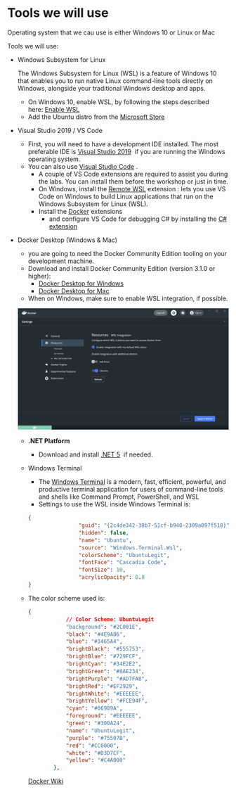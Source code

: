 # Tools we will use

Operating system that we cau use is either Windows 10 or Linux or Mac

Tools we will use:

- Windows Subsystem for Linux

    The Windows Subsystem for Linux (WSL) is a feature of Windows 10 that enables you to run native Linux command-line tools directly on Windows, alongside your traditional Windows desktop and apps.

    - On Windows 10, enable WSL, by following the steps described here: [Enable WSL](https://docs.microsoft.com/en-us/windows/wsl/install-win10#manual-installation-steps)
    - Add the Ubuntu distro from the [Microsoft Store](https://www.microsoft.com/en-us/p/ubuntu/9nblggh4msv6)
- Visual Studio 2019 / VS Code
    - First, you will need to have a development IDE installed. The most preferable IDE is [Visual Studio 2019](https://www.visualstudio.com/vs/)  if you are running the Windows operating system.
    - You can also use [Visual Studio Code](https://code.visualstudio.com/) .
        - A couple of VS Code extensions are required to assist you during the labs. You can install them before the workshop or just in time.
        - On Windows, install the [Remote WSL](https://marketplace.visualstudio.com/items?itemName=ms-vscode-remote.remote-wsl) extension : lets you use VS Code on Windows to build Linux applications that run on the Windows Subsystem for Linux (WSL).
        - Install the [Docker](https://marketplace.visualstudio.com/items?itemName=ms-azuretools.vscode-docker) extensions
            - and configure VS Code for debugging C# by installing the [C# extension](https://marketplace.visualstudio.com/items?itemName=ms-dotnettools.csharp)
- Docker Desktop (Windows & Mac)
    - you are going to need the Docker Community Edition tooling on your development machine.
    - Download and install Docker Community Edition (version 3.1.0 or higher):
        - [Docker Desktop for Windows](https://docs.docker.com/docker-for-windows/install/)
        - [Docker Desktop for Mac](https://docs.docker.com/docker-for-mac/install/)
    - When on Windows, make sure to enable WSL integration, if possible.

    ![Tools%20we%20will%20use%204298b15fee9944c284b50814da6bd7c6/Untitled.png](Tools%20we%20will%20use%204298b15fee9944c284b50814da6bd7c6/Untitled.png)

    - **.NET Platform**
        - Download and install [.NET 5](https://download.visualstudio.microsoft.com/download/pr/75483251-b77a-41a9-9ea2-05fb1668e148/2c27ea12ec2c93434c447f4009f2c2d2/dotnet-sdk-5.0.102-win-x64.exe)  if needed.
    - Windows Terminal
        - The [Windows Terminal](https://docs.microsoft.com/en-us/windows/terminal/get-started) is a modern, fast, efficient, powerful, and productive terminal application for users of command-line tools and shells like Command Prompt, PowerShell, and WSL
        - Settings to use the WSL inside Windows Terminal is:

        ```json
        {
                        "guid": "{2c4de342-38b7-51cf-b940-2309a097f518}",
                        "hidden": false,
                        "name": "Ubuntu",
                        "source": "Windows.Terminal.Wsl",
                        "colorScheme": "UbuntuLegit",
                        "fontFace": "Cascadia Code",
                        "fontSize": 10,
                        "acrylicOpacity": 0.8
        }
        ```

    - The color scheme used is:

        ```json
        {
                    // Color Scheme: UbuntuLegit
                    "background": "#2C001E",
                    "black": "#4E9A06",
                    "blue": "#3465A4",
                    "brightBlack": "#555753",
                    "brightBlue": "#729FCF",
                    "brightCyan": "#34E2E2",
                    "brightGreen": "#8AE234",
                    "brightPurple": "#AD7FA8",
                    "brightRed": "#EF2929",
                    "brightWhite": "#EEEEEE",
                    "brightYellow": "#FCE94F",
                    "cyan": "#06989A",
                    "foreground": "#EEEEEE",
                    "green": "#300A24",
                    "name": "UbuntuLegit",
                    "purple": "#75507B",
                    "red": "#CC0000",
                    "white": "#D3D7CF",
                    "yellow": "#C4A000"
                },
        ```

        [Docker Wiki](../Docker%20Wiki%205e2222d95bff46e99d248535cd21c043.md)